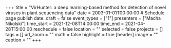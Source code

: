 +++
title = "VirHunter: a deep learning-based method for detection of novel viruses in plant sequencing data"
date = 2003-01-01T00:00:00  # Schedule page publish date.
draft = false
event_types = ["1"]
presenters = ["Macha Nikolski"]
time_start = 2021-12-08T14:00:00
time_end = 2021-04-28T15:00:00
reschedule = false
location = ""
selected = false
projects = []
tags = []
url_zoom = ""
math = false
highlight = true
[header]
image = ""
caption = ""
+++
